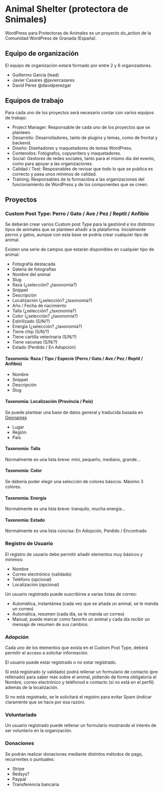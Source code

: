 # Animal Shelter (protectora de Snimales)

WordPress para Protectoras de Animales es un proyecto do_action de la Comunidad WordPress de Granada (España).

## Equipo de organización

El equipo de organización estará formado por entre 2 y 6 organizadores.

- Guillermo García (lead)
- Javier Casares @javiercasares
- David Pérez @davidperezgar

## Equipos de trabajo

Para cada uno de los proyectos será necesario contar con varios equipos de trabajo:
- Project Manager: Responsable de cada uno de los proyectos que se planteen.
- Desarrollo: Desarrolladores, tanto de plugins y temas, como de frontal y backend.
- Diseño: Diseñadores y maquetadores de temas WordPress.
- Contenidos: Fotógrafos, copywriters y maquetadores.
- Social: Gestores de redes sociales, tanto para el mismo día del evento, como para apoyar a las organizaciones.
- Calidad / Test: Resposnables de revisar que todo lo que se publica es correcto y pasa unos mínimos de calidad.
- Training: Responsables de la formacióna a las organizaciones del funcionamiento de WordPress y de los componentes que se creen.

## Proyectos

### Custom Post Type: Perro / Gato / Ave / Pez / Reptil / Anfibio

Se deberán crear varios Custom post Type para la gestiónd e los distintos tipos de animales que se planteen añadir a la plataforma. Inicialmente perros y gatos, aunque con esta base se podría crear cualquier tipo de animal.

Existen una serie de campos que estarán disponibles en cualquier tipo de animal:

- Fotografía destacada
- Galería de fotografías
- Nombre del animal
- Slug
- Raza (¿selección? ¿taxonomía?)
- Snippet
- Descripción
- Localización (¿selección? ¿taxonomía?)
- Año / Fecha de nacimiento
- Talla (¿selección? ¿taxonomía?)
- Color (¿selección? ¿taxonomía?)
- Estirilizado (S/N/?)
- Energía (¿selección? ¿taxonomía?)
- Tiene chip (S/N/?)
- Tiene cartilla veterinaria (S/N/?)
- Tiene vacunas (S/N/?)
- Estado (Perdido / En Adopción)

#### Taxonomía: Raza / Tipo / Especie (Perro / Gato / Ave / Pez / Reptil / Anfibio)

- Nombre
- Snippet
- Descripción
- Slug

#### Taxonomía: Localización (Provincia / País)

Se puede plantear una base de datos general y traducida basada en [Geonames](https://www.geonames.org/)

- Lugar
- Región
- País

#### Taxonomía: Talla

Normalmente es una lista breve: mini, pequeño, mediano, grande...

#### Taxonomía: Color

Se debería poder elegir una selección de colores básicos. Máximo 3 colores.

#### Taxonomía: Energía

Normalmente es una lista breve: tranquilo, mucha energía...

#### Taxonomía: Estado

Normalmente es una lista concisa: En Adopción, Perdido / Encontrado

### Registro de Usuario

El registro de usuario debe permitir añadir elementos muy básicos y mínimos:
- Nombre
- Correo electrónico (validado)
- Teléfono (opcional)
- Localización (opcional)

Un usuario registrado puede suscribirse a varias listas de correo:
- Automática, instantánea (cada vez que se añada un animal, se le manda un correo)
- Automática, resumen (cada dia, se le manda un correo)
- Manual, puede marcar como favorito un animal y cada día recibir un mensaje de resumen de sus cambios.

### Adopción

Cada uno de los elementos que exista en el Custom Post Type, deberá permitir el acceso a solicitar información.

El usuario puede estar registrado o no estar registrado.

Si está registrado (y validado) podrá rellenar un formulario de contacto (pre rellenado) para saber más sobre el animal, pidiendo de forma obligatoria el Nombre, correo electrónico y teléfonod e contacto (si no está en el perfil) además de la localización.

Si no está registrado, se le solicitará el registro para evitar Spam (indicar claramente que se hace por esa razón).

### Voluntariado

Un usuario registrado puede rellenar un formulario mostrando el interés de ser voluntario en la organización.

### Donaciones

Se podrán realizar donaciones mediante distintos métodos de pago, recurrentes o puntuales:
- Stripe
- Redsys?
- Paypal
- Transferencia bancaria

